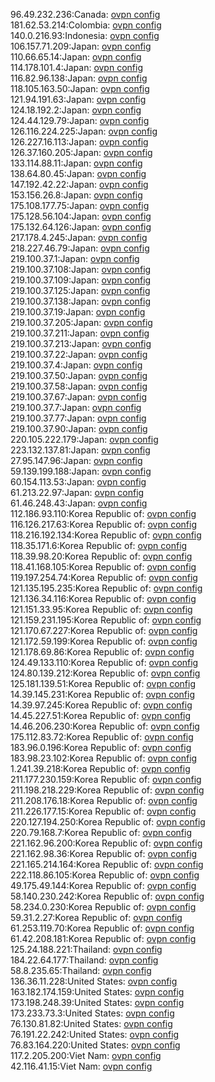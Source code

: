 96.49.232.236:Canada: [ovpn config](vpn/96_49_232_236.ovpn)  
181.62.53.214:Colombia: [ovpn config](vpn/181_62_53_214.ovpn)  
140.0.216.93:Indonesia: [ovpn config](vpn/140_0_216_93.ovpn)  
106.157.71.209:Japan: [ovpn config](vpn/106_157_71_209.ovpn)  
110.66.65.14:Japan: [ovpn config](vpn/110_66_65_14.ovpn)  
114.178.101.4:Japan: [ovpn config](vpn/114_178_101_4.ovpn)  
116.82.96.138:Japan: [ovpn config](vpn/116_82_96_138.ovpn)  
118.105.163.50:Japan: [ovpn config](vpn/118_105_163_50.ovpn)  
121.94.191.63:Japan: [ovpn config](vpn/121_94_191_63.ovpn)  
124.18.192.2:Japan: [ovpn config](vpn/124_18_192_2.ovpn)  
124.44.129.79:Japan: [ovpn config](vpn/124_44_129_79.ovpn)  
126.116.224.225:Japan: [ovpn config](vpn/126_116_224_225.ovpn)  
126.227.16.113:Japan: [ovpn config](vpn/126_227_16_113.ovpn)  
126.37.160.205:Japan: [ovpn config](vpn/126_37_160_205.ovpn)  
133.114.88.11:Japan: [ovpn config](vpn/133_114_88_11.ovpn)  
138.64.80.45:Japan: [ovpn config](vpn/138_64_80_45.ovpn)  
147.192.42.22:Japan: [ovpn config](vpn/147_192_42_22.ovpn)  
153.156.26.8:Japan: [ovpn config](vpn/153_156_26_8.ovpn)  
175.108.177.75:Japan: [ovpn config](vpn/175_108_177_75.ovpn)  
175.128.56.104:Japan: [ovpn config](vpn/175_128_56_104.ovpn)  
175.132.64.126:Japan: [ovpn config](vpn/175_132_64_126.ovpn)  
217.178.4.245:Japan: [ovpn config](vpn/217_178_4_245.ovpn)  
218.227.46.79:Japan: [ovpn config](vpn/218_227_46_79.ovpn)  
219.100.37.1:Japan: [ovpn config](vpn/219_100_37_1.ovpn)  
219.100.37.108:Japan: [ovpn config](vpn/219_100_37_108.ovpn)  
219.100.37.109:Japan: [ovpn config](vpn/219_100_37_109.ovpn)  
219.100.37.125:Japan: [ovpn config](vpn/219_100_37_125.ovpn)  
219.100.37.138:Japan: [ovpn config](vpn/219_100_37_138.ovpn)  
219.100.37.19:Japan: [ovpn config](vpn/219_100_37_19.ovpn)  
219.100.37.205:Japan: [ovpn config](vpn/219_100_37_205.ovpn)  
219.100.37.211:Japan: [ovpn config](vpn/219_100_37_211.ovpn)  
219.100.37.213:Japan: [ovpn config](vpn/219_100_37_213.ovpn)  
219.100.37.22:Japan: [ovpn config](vpn/219_100_37_22.ovpn)  
219.100.37.4:Japan: [ovpn config](vpn/219_100_37_4.ovpn)  
219.100.37.50:Japan: [ovpn config](vpn/219_100_37_50.ovpn)  
219.100.37.58:Japan: [ovpn config](vpn/219_100_37_58.ovpn)  
219.100.37.67:Japan: [ovpn config](vpn/219_100_37_67.ovpn)  
219.100.37.7:Japan: [ovpn config](vpn/219_100_37_7.ovpn)  
219.100.37.77:Japan: [ovpn config](vpn/219_100_37_77.ovpn)  
219.100.37.90:Japan: [ovpn config](vpn/219_100_37_90.ovpn)  
220.105.222.179:Japan: [ovpn config](vpn/220_105_222_179.ovpn)  
223.132.137.81:Japan: [ovpn config](vpn/223_132_137_81.ovpn)  
27.95.147.96:Japan: [ovpn config](vpn/27_95_147_96.ovpn)  
59.139.199.188:Japan: [ovpn config](vpn/59_139_199_188.ovpn)  
60.154.113.53:Japan: [ovpn config](vpn/60_154_113_53.ovpn)  
61.213.22.97:Japan: [ovpn config](vpn/61_213_22_97.ovpn)  
61.46.248.43:Japan: [ovpn config](vpn/61_46_248_43.ovpn)  
112.186.93.110:Korea Republic of: [ovpn config](vpn/112_186_93_110.ovpn)  
116.126.217.63:Korea Republic of: [ovpn config](vpn/116_126_217_63.ovpn)  
118.216.192.134:Korea Republic of: [ovpn config](vpn/118_216_192_134.ovpn)  
118.35.171.6:Korea Republic of: [ovpn config](vpn/118_35_171_6.ovpn)  
118.39.98.20:Korea Republic of: [ovpn config](vpn/118_39_98_20.ovpn)  
118.41.168.105:Korea Republic of: [ovpn config](vpn/118_41_168_105.ovpn)  
119.197.254.74:Korea Republic of: [ovpn config](vpn/119_197_254_74.ovpn)  
121.135.195.235:Korea Republic of: [ovpn config](vpn/121_135_195_235.ovpn)  
121.136.34.116:Korea Republic of: [ovpn config](vpn/121_136_34_116.ovpn)  
121.151.33.95:Korea Republic of: [ovpn config](vpn/121_151_33_95.ovpn)  
121.159.231.195:Korea Republic of: [ovpn config](vpn/121_159_231_195.ovpn)  
121.170.67.227:Korea Republic of: [ovpn config](vpn/121_170_67_227.ovpn)  
121.172.59.199:Korea Republic of: [ovpn config](vpn/121_172_59_199.ovpn)  
121.178.69.86:Korea Republic of: [ovpn config](vpn/121_178_69_86.ovpn)  
124.49.133.110:Korea Republic of: [ovpn config](vpn/124_49_133_110.ovpn)  
124.80.139.212:Korea Republic of: [ovpn config](vpn/124_80_139_212.ovpn)  
125.181.139.51:Korea Republic of: [ovpn config](vpn/125_181_139_51.ovpn)  
14.39.145.231:Korea Republic of: [ovpn config](vpn/14_39_145_231.ovpn)  
14.39.97.245:Korea Republic of: [ovpn config](vpn/14_39_97_245.ovpn)  
14.45.227.51:Korea Republic of: [ovpn config](vpn/14_45_227_51.ovpn)  
14.46.206.230:Korea Republic of: [ovpn config](vpn/14_46_206_230.ovpn)  
175.112.83.72:Korea Republic of: [ovpn config](vpn/175_112_83_72.ovpn)  
183.96.0.196:Korea Republic of: [ovpn config](vpn/183_96_0_196.ovpn)  
183.98.23.102:Korea Republic of: [ovpn config](vpn/183_98_23_102.ovpn)  
1.241.39.218:Korea Republic of: [ovpn config](vpn/1_241_39_218.ovpn)  
211.177.230.159:Korea Republic of: [ovpn config](vpn/211_177_230_159.ovpn)  
211.198.218.229:Korea Republic of: [ovpn config](vpn/211_198_218_229.ovpn)  
211.208.176.18:Korea Republic of: [ovpn config](vpn/211_208_176_18.ovpn)  
211.226.177.15:Korea Republic of: [ovpn config](vpn/211_226_177_15.ovpn)  
220.127.194.250:Korea Republic of: [ovpn config](vpn/220_127_194_250.ovpn)  
220.79.168.7:Korea Republic of: [ovpn config](vpn/220_79_168_7.ovpn)  
221.162.96.200:Korea Republic of: [ovpn config](vpn/221_162_96_200.ovpn)  
221.162.98.36:Korea Republic of: [ovpn config](vpn/221_162_98_36.ovpn)  
221.165.214.164:Korea Republic of: [ovpn config](vpn/221_165_214_164.ovpn)  
222.118.86.105:Korea Republic of: [ovpn config](vpn/222_118_86_105.ovpn)  
49.175.49.144:Korea Republic of: [ovpn config](vpn/49_175_49_144.ovpn)  
58.140.230.242:Korea Republic of: [ovpn config](vpn/58_140_230_242.ovpn)  
58.234.0.230:Korea Republic of: [ovpn config](vpn/58_234_0_230.ovpn)  
59.31.2.27:Korea Republic of: [ovpn config](vpn/59_31_2_27.ovpn)  
61.253.119.70:Korea Republic of: [ovpn config](vpn/61_253_119_70.ovpn)  
61.42.208.181:Korea Republic of: [ovpn config](vpn/61_42_208_181.ovpn)  
125.24.188.221:Thailand: [ovpn config](vpn/125_24_188_221.ovpn)  
184.22.64.177:Thailand: [ovpn config](vpn/184_22_64_177.ovpn)  
58.8.235.65:Thailand: [ovpn config](vpn/58_8_235_65.ovpn)  
136.36.11.228:United States: [ovpn config](vpn/136_36_11_228.ovpn)  
163.182.174.159:United States: [ovpn config](vpn/163_182_174_159.ovpn)  
173.198.248.39:United States: [ovpn config](vpn/173_198_248_39.ovpn)  
173.233.73.3:United States: [ovpn config](vpn/173_233_73_3.ovpn)  
76.130.81.82:United States: [ovpn config](vpn/76_130_81_82.ovpn)  
76.191.22.242:United States: [ovpn config](vpn/76_191_22_242.ovpn)  
76.83.164.220:United States: [ovpn config](vpn/76_83_164_220.ovpn)  
117.2.205.200:Viet Nam: [ovpn config](vpn/117_2_205_200.ovpn)  
42.116.41.15:Viet Nam: [ovpn config](vpn/42_116_41_15.ovpn)  
